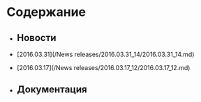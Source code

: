 # Содержание
* ## Новости

* [2016.03.31](/News releases/2016.03.31_14/2016.03.31_14.md)  
* [2016.03.17](/News releases/2016.03.17_12/2016.03.17_12.md)

* ## Документация
